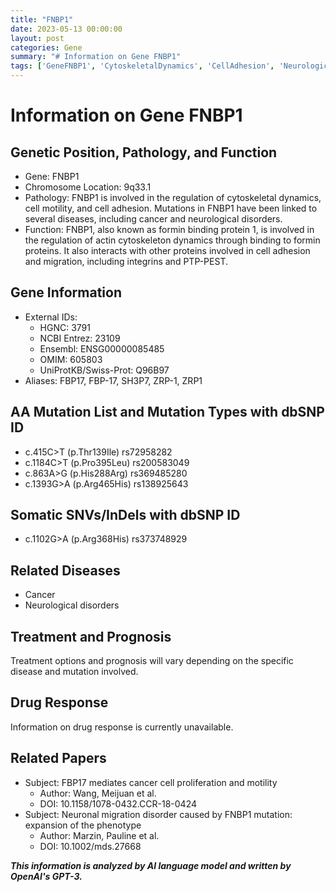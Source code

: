 ```yaml
---
title: "FNBP1"
date: 2023-05-13 00:00:00
layout: post
categories: Gene
summary: "# Information on Gene FNBP1"
tags: ['GeneFNBP1', 'CytoskeletalDynamics', 'CellAdhesion', 'NeurologicalDisorders', 'Cancer', 'Mutation', 'DrugResponse', 'Prognosis']
---
```


# Information on Gene FNBP1

## Genetic Position, Pathology, and Function
  - Gene: FNBP1
  - Chromosome Location: 9q33.1
  - Pathology: FNBP1 is involved in the regulation of cytoskeletal dynamics, cell motility, and cell adhesion. Mutations in FNBP1 have been linked to several diseases, including cancer and neurological disorders.
  - Function: FNBP1, also known as formin binding protein 1, is involved in the regulation of actin cytoskeleton dynamics through binding to formin proteins. It also interacts with other proteins involved in cell adhesion and migration, including integrins and PTP-PEST.

## Gene Information
  - External IDs: 
    - HGNC: 3791
    - NCBI Entrez: 23109
    - Ensembl: ENSG00000085485
    - OMIM: 605803
    - UniProtKB/Swiss-Prot: Q96B97
  - Aliases: FBP17, FBP-17, SH3P7, ZRP-1, ZRP1

## AA Mutation List and Mutation Types with dbSNP ID
  - c.415C>T (p.Thr139Ile) rs72958282
  - c.1184C>T (p.Pro395Leu) rs200583049
  - c.863A>G (p.His288Arg) rs369485280
  - c.1393G>A (p.Arg465His) rs138925643

## Somatic SNVs/InDels with dbSNP ID
  - c.1102G>A (p.Arg368His) rs373748929

## Related Diseases
  - Cancer
  - Neurological disorders

## Treatment and Prognosis
Treatment options and prognosis will vary depending on the specific disease and mutation involved.

## Drug Response
Information on drug response is currently unavailable.

## Related Papers
- Subject: FBP17 mediates cancer cell proliferation and motility
  - Author: Wang, Meijuan et al.
  - DOI: 10.1158/1078-0432.CCR-18-0424
- Subject: Neuronal migration disorder caused by FNBP1 mutation: expansion of the phenotype
  - Author: Marzin, Pauline et al.
  - DOI: 10.1002/mds.27668

**_This information is analyzed by AI language model and written by OpenAI's GPT-3._**